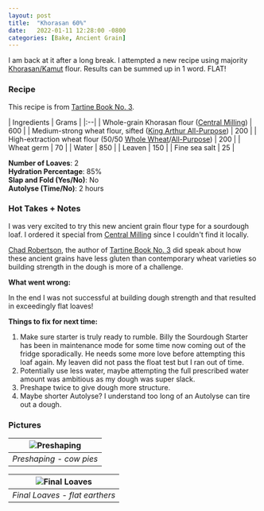 ```yaml
---
layout: post
title:  "Khorasan 60%"
date:   2022-01-11 12:28:00 -0800
categories: [Bake, Ancient Grain]
---
```


I am back at it after a long break. I attempted a new recipe using majority [Khorasan/Kamut](https://en.wikipedia.org/wiki/Khorasan_wheat) flour. Results can be summed up in 1 word. FLAT! 

### Recipe
This recipe is from [Tartine Book No. 3](https://www.amazon.com/dp/B00F8H0FKU/ref=dp-kindle-redirect?_encoding=UTF8&btkr=1). 

| Ingredients | Grams |
|:--| 
| Whole-grain Khorasan flour ([Central Milling](https://centralmilling.com/product/organic-whole-khorasan-flour/)) | 600 |
| Medium-strong wheat flour, sifted ([King Arthur All-Purpose](https://shop.kingarthurbaking.com/items/organic-all-purpose-flour)) | 200 |
| High-extraction wheat flour (50/50 [Whole Wheat](https://shop.kingarthurbaking.com/items/100-organic-whole-wheat-flour)/[All-Purpose](https://shop.kingarthurbaking.com/items/organic-all-purpose-flour)) | 200 |
| Wheat germ | 70 |
| Water | 850 |
| Leaven | 150 |
| Fine sea salt | 25 |

**Number of Loaves**: 2 <br />
**Hydration Percentage**: 85% <br />
**Slap and Fold (Yes/No)**: No <br />
**Autolyse (Time/No)**: 2 hours

### Hot Takes + Notes
I was very excited to try this new ancient grain flour type for a sourdough loaf. I ordered it special from [Central Milling](https://centralmilling.com/) since I couldn't find it locally. 

[Chad Robertson](https://tartinebakery.com/about), the author of [Tartine Book No. 3](https://www.amazon.com/dp/B00F8H0FKU/ref=dp-kindle-redirect?_encoding=UTF8&btkr=1) did speak about how these ancient grains have less gluten than contemporary wheat varieties so building strength in the dough is more of a challenge. 

**What went wrong:**

In the end I was not successful at building dough strength and that resulted in exceedingly flat loaves!

**Things to fix for next time:**
1. Make sure starter is truly ready to rumble. Billy the Sourdough Starter has been in maintenance mode for some time now coming out of the fridge sporadically. He needs some more love before attempting this loaf again. My leaven did not pass the float test but I ran out of time. 
2. Potentially use less water, maybe attempting the full prescribed water amount was ambitious as my dough was super slack. 
3. Preshape twice to give dough more structure.
4. Maybe shorter Autolyse? I understand too long of an Autolyse can tire out a dough. 

### Pictures

| ![Preshaping](https://user-images.githubusercontent.com/15069517/149021966-baf2e206-107f-4a6d-b417-ac5c9f275df6.jpg) | 
|:--:| 
| *Preshaping - cow pies* |

| ![Final Loaves](https://user-images.githubusercontent.com/15069517/149021972-2f2077ec-650c-4c1e-b355-e52bc1a3d484.jpg) | 
|:--:| 
| *Final Loaves - flat earthers* |